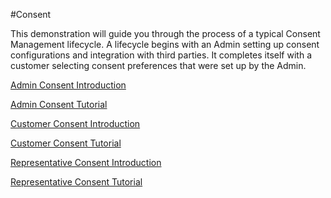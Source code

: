 #Consent

This demonstration will guide you through the process of a typical Consent Management lifecycle. A lifecycle begins with an Admin setting up consent configurations and integration with third parties.  It completes itself with a customer selecting consent preferences that were set up by the Admin.

[Admin Consent Introduction](/articles/demo_project/DPM_Demo_Project/08_Consent/02_Admin_Consent_Introduction.md)

[Admin Consent Tutorial](/articles/demo_project/DPM_Demo_Project/08_Consent/03_01_Admin_Consent_Tutorial.md)

[Customer Consent Introduction](/articles/demo_project/DPM_Demo_Project/08_Consent/04_Customer_Consent_Introductionn.md)

[Customer Consent Tutorial](/articles/demo_project/DPM_Demo_Project/08_Consent/05_01_Customer_Consent_Tutorial.md)

[Representative Consent Introduction](/articles/demo_project/DPM_Demo_Project/08_Consent/06_Representative_Consent_Introduction.md)

[Representative Consent Tutorial](/articles/demo_project/DPM_Demo_Project/08_Consent/07_01_Representative_Consent_Tutorial.md)
